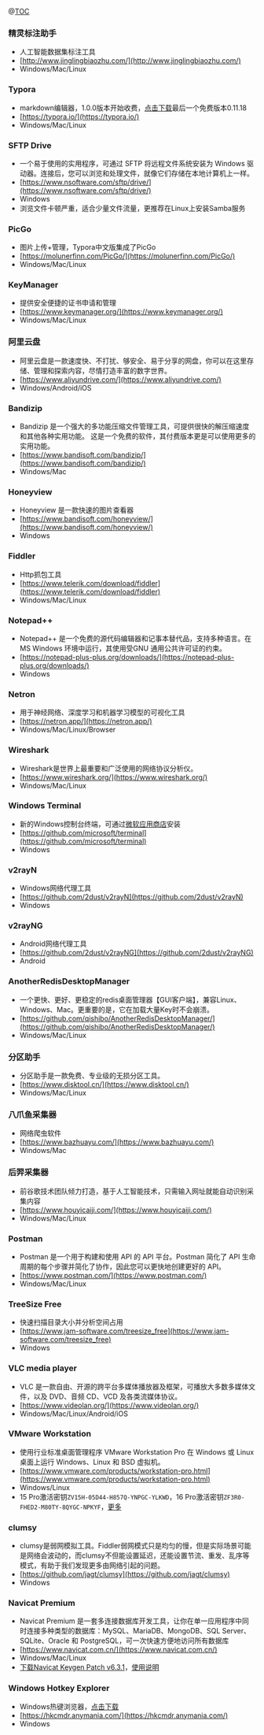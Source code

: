 ﻿@[TOC](实用软件收集)

### 精灵标注助手
 - 人工智能数据集标注工具
 - [http://www.jinglingbiaozhu.com/](http://www.jinglingbiaozhu.com/)
 - Windows/Mac/Linux

### Typora
 - markdown编辑器，1.0.0版本开始收费，[点击下载](https://download.typora.io/windows/typora-update-x64-1117.exe)最后一个免费版本0.11.18
 - [https://typora.io/](https://typora.io/)
 - Windows/Mac/Linux

### SFTP Drive
 - 一个易于使用的实用程序，可通过 SFTP 将远程文件系统安装为 Windows 驱动器。连接后，您可以浏览和处理文件，就像它们存储在本地计算机上一样。
 - [https://www.nsoftware.com/sftp/drive/](https://www.nsoftware.com/sftp/drive/)
 - Windows
 - 浏览文件卡顿严重，适合少量文件流量，更推荐在Linux上安装Samba服务

### PicGo
 - 图片上传+管理，Typora中文版集成了PicGo
 - [https://molunerfinn.com/PicGo/](https://molunerfinn.com/PicGo/)
 - Windows/Mac/Linux

### KeyManager
 - 提供安全便捷的证书申请和管理
 - [https://www.keymanager.org/](https://www.keymanager.org/)
 - Windows/Mac/Linux

### 阿里云盘
 - 阿里云盘是一款速度快、不打扰、够安全、易于分享的网盘，你可以在这里存储、管理和探索内容，尽情打造丰富的数字世界。
 - [https://www.aliyundrive.com/](https://www.aliyundrive.com/)
 - Windows/Android/iOS

### Bandizip
 - Bandizip 是一个强大的多功能压缩文件管理工具，可提供很快的解压缩速度和其他各种实用功能。 这是一个免费的软件，其付费版本更是可以使用更多的实用功能。
 - [https://www.bandisoft.com/bandizip/](https://www.bandisoft.com/bandizip/)
 - Windows/Mac

### Honeyview
 - Honeyview 是一款快速的图片查看器
 - [https://www.bandisoft.com/honeyview/](https://www.bandisoft.com/honeyview/)
 - Windows

### Fiddler
 - Http抓包工具
 - [https://www.telerik.com/download/fiddler](https://www.telerik.com/download/fiddler)
 - Windows/Mac/Linux

### Notepad++
 - Notepad++ 是一个免费的源代码编辑器和记事本替代品，支持多种语言。在 MS Windows 环境中运行，其使用受GNU 通用公共许可证的约束。
 - [https://notepad-plus-plus.org/downloads/](https://notepad-plus-plus.org/downloads/)
 - Windows

### Netron
 - 用于神经网络、深度学习和机器学习模型的可视化工具
 - [https://netron.app/](https://netron.app/)
 - Windows/Mac/Linux/Browser

### Wireshark
 - Wireshark是世界上最重要和广泛使用的网络协议分析仪。
 - [https://www.wireshark.org/](https://www.wireshark.org/)
 - Windows/Mac/Linux

### Windows Terminal
 - 新的Windows控制台终端，可通过[微软应用商店](https://aka.ms/terminal)安装
 - [https://github.com/microsoft/terminal](https://github.com/microsoft/terminal)
 - Windows

### v2rayN
 - Windows网络代理工具
 - [https://github.com/2dust/v2rayN](https://github.com/2dust/v2rayN)
 - Windows

### v2rayNG
 - Android网络代理工具
 - [https://github.com/2dust/v2rayNG](https://github.com/2dust/v2rayNG)
 - Android

### AnotherRedisDesktopManager
 - 一个更快、更好、更稳定的redis桌面管理器【GUI客户端】，兼容Linux、Windows、Mac。更重要的是，它在加载大量Key时不会崩溃。
 - [https://github.com/qishibo/AnotherRedisDesktopManager/](https://github.com/qishibo/AnotherRedisDesktopManager/)
 - Windows/Mac/Linux

### 分区助手
 - 分区助手是一款免费、专业级的无损分区工具。
 - [https://www.disktool.cn/](https://www.disktool.cn/)
 - Windows/Mac/Linux

### 八爪鱼采集器
 - 网络爬虫软件
 - [https://www.bazhuayu.com/](https://www.bazhuayu.com/)
 - Windows/Mac

### 后羿采集器
 - 前谷歌技术团队倾力打造，基于人工智能技术，只需输入网址就能自动识别采集内容
 - [https://www.houyicaiji.com/](https://www.houyicaiji.com/)
 - Windows/Mac/Linux

### Postman
 - Postman 是一个用于构建和使用 API 的 API 平台。Postman 简化了 API 生命周期的每个步骤并简化了协作，因此您可以更快地创建更好的 API。
 - [https://www.postman.com/](https://www.postman.com/)
 - Windows/Mac/Linux

### TreeSize Free
 - 快速扫描目录大小并分析空间占用
 - [https://www.jam-software.com/treesize_free](https://www.jam-software.com/treesize_free)
 - Windows

### VLC media player
 - VLC 是一款自由、开源的跨平台多媒体播放器及框架，可播放大多数多媒体文件，以及 DVD、音频 CD、VCD 及各类流媒体协议。
 - [https://www.videolan.org/](https://www.videolan.org/)
 - Windows/Mac/Linux/Android/iOS

### VMware Workstation
 - 使用行业标准桌面管理程序 VMware Workstation Pro 在 Windows 或 Linux 桌面上运行 Windows、Linux 和 BSD 虚拟机。
 - [https://www.vmware.com/products/workstation-pro.html](https://www.vmware.com/products/workstation-pro.html)
 - Windows/Linux
 - 15 Pro激活密钥`ZV15H-05D44-H857Q-YNPGC-YLKWD`，16 Pro激活密钥`ZF3R0-FHED2-M80TY-8QYGC-NPKYF`，[更多](https://www.newadmin.cn/archives/304)

### clumsy
 - clumsy是弱网模拟工具。Fiddler弱网模式只是均匀的慢，但是实际场景可能是网络会波动的，而clumsy不但能设置延迟，还能设置节流、重发、乱序等模式，有助于我们发现更多由网络引起的问题。
 - [https://github.com/jagt/clumsy](https://github.com/jagt/clumsy)
 - Windows

### Navicat Premium
 - Navicat Premium 是一套多连接数据库开发工具，让你在单一应用程序中同时连接多种类型的数据库：MySQL、MariaDB、MongoDB、SQL Server、SQLite、Oracle 和 PostgreSQL，可一次快速方便地访问所有数据库
 - [https://www.navicat.com.cn/](https://www.navicat.com.cn/)
 - Windows/Mac/Linux
 - [下载Navicat Keygen Patch v6.3.1](https://gd.downkuai.com/softfile/soft/Navicat_128926.rar)，[使用说明](https://www.downkuai.com/soft/128926.html)

### Windows Hotkey Explorer
 - Windows热键浏览器，[点击下载](https://hkcmdr.anymania.com/hkexplr_inst.exe)
 - [https://hkcmdr.anymania.com/](https://hkcmdr.anymania.com/)
 - Windows
